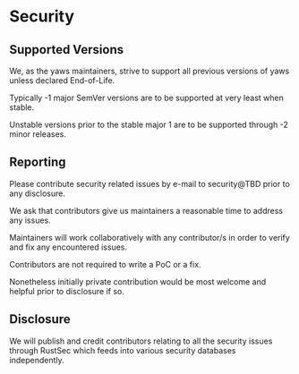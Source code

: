 # Security

## Supported Versions

We, as the yaws maintainers, strive to support all previous versions of yaws unless declared End-of-Life.

Typically -1 major SemVer versions are to be supported at very least when stable.

Unstable versions prior to the stable major 1 are to be supported through -2 minor releases.

## Reporting

Please contribute security related issues by e-mail to security@TBD prior to any disclosure.

We ask that contributors give us maintainers a reasonable time to address any issues.

Maintainers will work collaboratively with any contributor/s in order to verify and fix any encountered issues.

Contributors are not required to write a PoC or a fix.

Nonetheless initially private contribution would be most welcome and helpful prior to disclosure if so.

## Disclosure

We will publish and credit contributors relating to all the security issues through RustSec which feeds into various security databases independently.

